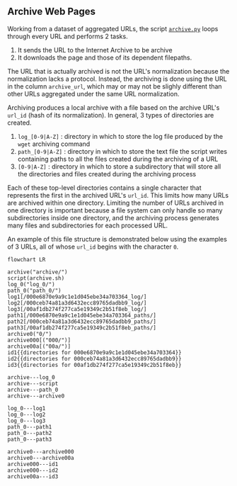 ## Archive Web Pages

Working from a dataset of aggregated URLs, the script [`archive.py`](../src/archive/archive.py) loops through every URL and performs 2 tasks.

1. It sends the URL to the Internet Archive to be archive
2. It downloads the page and those of its dependent filepaths.

The URL that is actually archived is not the URL's normalization because the normalization lacks a protocol. Instead, the archiving is done using the URL in the column `archive_url`, which may or may not be slighly different than other URLs aggregated under the same URL normalization.

Archiving produces a local archive with a file based on the archive URL's `url_id` (hash of its normalization). In general, 3 types of directories are created.

1. `log_[0-9|A-Z]` : directory in which to store the log file produced by the `wget` archiving command
2. `path_[0-9|A-Z]` : directory in which to store the text file the script writes containing paths to all the files created during the archiving of a URL
3. `[0-9|A-Z]` : directory in which to store a subdirectory that will store all the directories and files created during the archiving process

Each of these top-level directories contains a single character that represents the first in the archived URL's `url_id`. This limits how many URLs are archived within one directory. Limiting the number of URLs archived in one directory is important because a file system can only handle so many subdirectories inside one directory, and the archiving process generates many files and subdirectories for each processed URL.

An example of this file structure is demonstrated below using the examples of 3 URLs, all of whose `url_id` begins with the character `0`.

```mermaid
flowchart LR

archive("archive/")
script(archive.sh)
log_0("log_0/")
path_0("path_0/")
log1[/000e6870e9a9c1e1d045ebe34a703364_log/]
log2[/000ceb74a81a3d6432ecc89765dadbb9_log/]
log3[/00af1db274f277ca5e19349c2b51f8eb_log/]
path1[/000e6870e9a9c1e1d045ebe34a703364_paths/]
path2[/000ceb74a81a3d6432ecc89765dadbb9_paths/]
path3[/00af1db274f277ca5e19349c2b51f8eb_paths/]
archive0("0/")
archive000[("000/")]
archive00a[("00a/")]
id1{{directories for 000e6870e9a9c1e1d045ebe34a703364}}
id2{{directories for 000ceb74a81a3d6432ecc89765dadbb9}}
id3{{directories for 00af1db274f277ca5e19349c2b51f8eb}}

archive---log_0
archive---script
archive---path_0
archive---archive0

log_0---log1
log_0---log2
log_0---log3
path_0---path1
path_0---path2
path_0---path3

archive0---archive000
archive0---archive00a
archive000---id1
archive000---id2
archive00a---id3


```
